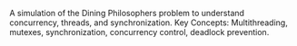 A simulation of the Dining Philosophers problem to understand concurrency, threads, and synchronization.
Key Concepts: Multithreading, mutexes, synchronization, concurrency control, deadlock prevention.
